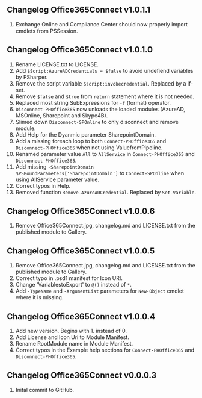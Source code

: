 ## Changelog Office365Connect v1.0.1.1
1. Exchange Online and Compliance Center should now properly import cmdlets from PSSession. 

## Changelog Office365Connect v1.0.1.0
1. Rename LICENSE.txt to LICENSE.
2. Add `$Script:AzureADCredentials = $false` to avoid undefiend variables by PSharper.
3. Remove the script variable `$script:invokecredential`. Replaced by a if-set.
4. Remove `$false` and `$true` from `return` statement where it is not needed.
5. Replaced most string SubExpreesions for `-f` (format) operator.
6. `Disconnect-PHOffice365` now unloads the loaded modules (AzureAD, MSOnline, Sharepoint and Skype4B).
7. Slimed down `Disconnect-SPOnline` to only disconnect and remove module.
8. Add Help for the Dyanmic parameter SharepointDomain.
9. Add a missing foreach loop to both `Connect-PHOffice365` and `Disconnect-PHOffice365` when not using ValuefromPipeline.
10. Renamed parameter value `All` to `AllService` in `Connect-PHOffice365` and `Disconnect-PHOffice365`.
11. Add missing `-SharepointDomain $PSBoundParameters['SharepointDomain']` to `Connect-SPOnline` when using AllService parameter value.
12. Correct typos in Help.
13. Removed function `Remove-AzureADCredential`. Replaced by `Set-Variable`.

## Changelog Office365Connect v1.0.0.6
1. Remove Office365Connect.jpg, changelog.md and LICENSE.txt from the published module to Gallery.

## Changelog Office365Connect v1.0.0.5
1. Remove Office365Connect.jpg, changelog.md and LICENSE.txt from the published module to Gallery.
2. Correct typo in .psd1 manifest for Icon URI.
3. Change 'VariablestoExport' to `@()` instead of `*`. 
4. Add `-TypeName` and `-ArgumentList` parameters for `New-Object` cmdlet where it is missing. 

## Changelog Office365Connect v1.0.0.4
1. Add new version. Begins with 1. instead of 0.
2. Add License and Icon Uri to Module Manifest.
3. Rename RootModule name in Module Manifest.
4. Correct typos in the Example help sections for `Connect-PHOffice365` and `Disconnect-PHOffice365`.


## Changelog Office365Connect v0.0.0.3

1. Inital commit to GitHub.